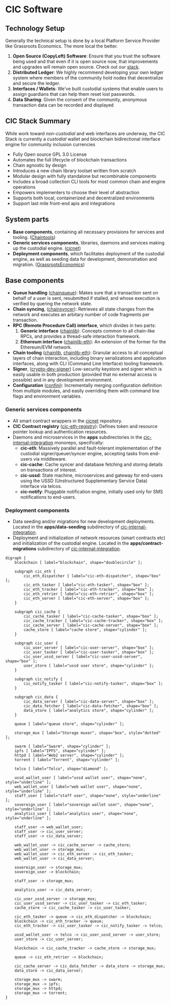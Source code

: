 # CIC Software

## Technology Setup

Generally the technical setup is done by a local Platform Service Provider like Grassroots Economics. The more local the better.

1. **Open Source (CopyLeft) Software**: Ensure that you trust the software being used and that even if it is open source now, that improvements and upgrades will remain open source. Check out our [stack](/software/).
1. **Distributed Ledger**: We highly recommend developing your own ledger system where members of the community hold nodes that decentralize and secure the ledger.
1. **Interfaces / Wallets**: We’ve built custodial systems that enable users to assign guardians that can help them reset lost passwords.
1. **Data Sharing**: Given the consent of the community, anonymous transaction data can be recorded and displayed


## CIC Stack Summary

While work toward *non-custodial* and web interfaces are underway, the CIC Stack is currently a *custodial* wallet and blockchain bidirectional interface engine for community inclusion currencies

- Fully Open source GPL 3.0 License
- Automates the full lifecycle of blockchain transactions
- Chain agnostic by design
- Introduces a new chain library toolset written from scratch
- Modular design with fully standalone but recombinable components
- Includes a broad collection CLI tools for most common chain and engine operations
- Empowers implementers to choose their level of abstraction
- Supports both local, containerized and decentralized environments
- Support last mile front-end apis and integrations

## System parts

- **Base components**, containing all necessary provisions for services and tooling. ([Chaintools](https://git.grassecon.net/chaintool))
- **Generic services components**, libraries, daemons and services making up the custodial engine. ([cicnet](https://git.grassecon.net/chaintool))
- **Deployment components**, which facilitates deployment of the custodial engine, as well as seeding data for development, demonstration and migration. ([GrassrootsEconomics](https://git.grassecon.net/grassrootseconomics)) 


## Base components

- **Queue handling** ([chainqueue](https://git.grassecon.net/chaintool/chainqueue)): Makes sure that a transaction sent on behalf of a user is sent, resubmitted if stalled, and whose execution is verified by quering the network state. 
- **Chain syncing**, ([chainsyncer](https://git.grassecon.net/chaintool/chainsyncer)): Retrieves all state changes from the network and executes an arbitary number of code fragments per transaction. 
- **RPC (Remote Procedure Call) interface**, which divides in two parts:
	1. **Generic interface** ([chainlib](https://git.grassecon.net/chaintool/chainlib)): Concepts common to all chain-like RPCs, and provides a thread-safe interaction framework.
	1. **Ethereum interface** ([chainlib-eth](https://git.grassecon.net/chaintool/chainlib-eth)): An extension of the former for the Ethereum/EVM network.
- **Chain tooling** ([chainlib](https://git.grassecon.net/chaintool/chainlib), [chainlib-eth](https://gitlab.com/chaintool/chainlib-eth)): Granular access to all conceptual layers of chain interaction, including binary serializations and application interfaces, along with CLI (Command Line Interface) tooling framework.
- **Signer**, ([crypto-dev-signer](https://git.grassecon.net/chaintool/crypto-dev-signer)) Low-security keystore and signer which is easily usable in both production (provided that no external access is possible) and in any development environment.
- **Configuration** ([confini](https://gitlab.com/nolash/python-confini)): Incrementally merging configuration definition from multiple modules, and easily overriding them with command line flags and environment variables.


### Generic services components

- All smart contract wrappers in the [cicnet](https://git.grassecon.net/cicnet) repository.
- **CIC Contract registry** ([cic-eth-registry](https://gitlab.com/grassrootseconomics/cic-eth-registry)): Defines token and resource pointer lookup and authentication resources.
- Daemons and microservices in the **apps** subdirectories in the [cic-internal-integration](https://gitlab.com/grassrootseconomics/cic-internal-integration) monorepo, specifically:
	* **cic-eth**: Massively parallel and fault-tolerant implementation of the custodial signer/queuer/syncer engine, accepting tasks from end-users via middleware.
	* **cic-cache**: Cache syncer and database fetching and storing details on transactions of interest.
	* **cic-ussd**: State machine, microservices and gateway for end-users using the USSD (Unstructured Supplementary Service Data) interface via telcos.
	* **cic-notify**: Pluggable notification engine, initially used only for SMS notifications to end-users.

### Deployment components

- Data seeding and/or migrations for new development deployments. Located in the **apps/data-seeding** subdirectory of [cic-internal-integration](https://gitlab.com/grassrootseconomics/cic-internal-integration).
- Deployment and initialization of network resources (smart contracts etc) and initialization of the custodial engine. Located in the **apps/contract-migrations** subdirectory of [cic-internal-integration](https://gitlab.com/grassrootseconomics/cic-internal-integration).


```graphviz dot stack.svg
digraph {
	blockchain [ label="blockchain", shape="doublecircle" ];

	subgraph cic_eth {
		cic_eth_dispatcher [ label="cic-eth-dispatcher", shape="box" ];
		cic_eth_tasker [ label="cic-eth-tasker", shape="box" ];
		cic_eth_tracker [ label="cic-eth-tracker", shape="box" ];
		cic_eth_retrier [ label="cic-eth-retrier", shape="box" ];
		cic_eth_server [ label="cic-eth-server", shape="box" ];
	}

	subgraph cic_cache {
		cic_cache_tasker [ label="cic-cache-tasker", shape="box" ];
		cic_cache_tracker [ label="cic-cache-tracker", shape="box" ];
		cic_cache_server [ label="cic-cache-server", shape="box" ];
		cache_store [ label="cache store", shape="cylinder" ];
	}

	subgraph cic_user {
		cic_user_server [ label="cic-user-server", shape="box" ];
		cic_user_tasker [ label="cic-user-tasker", shape="box" ];
		cic_user_ussd_server [ label="cic-user-ussd-server", shape="box" ];
		user_store [ label="ussd user store", shape="cylinder" ];
	}

	subgraph cic_notify {
		cic_notify_tasker [ label="cic-notify-tasker", shape="box" ];
	}

	subgraph cic_data {
		cic_data_server [ label="cic-data-server", shape="box" ];
		cic_data_fetcher [ label="cic-data-fetcher", shape="box" ];
		data_store [ label="analytics store", shape="cylinder" ];
	}

	queue [ label="queue store", shape="cylinder" ];

	storage_mux [ label="Storage muxer", shape="box", style="dotted" ];

	swarm [ label="Swarm", shape="cylinder" ];
	ipfs [ label="IPFS", shape="cylinder" ];
	httpd [ label="Web2 server", shape="cylinder" ];
	torrent [ label="Torrent", shape="cylinder" ];

	telco [ label="Telco", shape="diamond" ];

	ussd_wallet_user [ label="ussd wallet user", shape="none", style="underline" ];
	web_wallet_user [ label="web wallet user", shape="none", style="underline" ];
	staff_user [ label="staff user", shape="none", style="underline" ];
	sovereign_user [ label="sovereign wallet user", shape="none", style="underline" ];
	analytics_user [ label="analytics user", shape="none", style="underline" ];

	staff_user -> web_wallet_user;
	staff_user -> cic_user_server;
	staff_user -> cic_data_server;

	web_wallet_user -> cic_cache_server -> cache_store;
	web_wallet_user -> storage_mux;
	web_wallet_user -> cic_eth_server -> cic_eth_tasker;
	web_wallet_user -> cic_data_server;

	sovereign_user -> storage_mux;
	sovereign_user -> blockchain;

	staff_user -> storage_mux;

	analytics_user -> cic_data_server;

	cic_user_ussd_server -> storage_mux;
	cic_user_ussd_server -> cic_user_tasker -> cic_eth_tasker;
	cache_store -> cic_cache_tasker -> cic_user_tasker;

	cic_eth_tasker -> queue -> cic_eth_dispatcher -> blockchain;
	blockchain -> cic_eth_tracker -> queue;
	cic_eth_tracker -> cic_user_tasker -> cic_notify_tasker -> telco;

	ussd_wallet_user -> telco -> cic_user_ussd_server -> user_store;
	user_store -> cic_user_server;

	blockchain -> cic_cache_tracker -> cache_store -> storage_mux;

	queue -> cic_eth_retrier -> blockchain;

	cic_cache_server -> cic_data_fetcher -> data_store -> storage_mux;
	data_store -> cic_data_server;

	storage_mux -> swarm;
	storage_mux -> ipfs;
	storage_mux -> httpd;
	storage_mux -> torrent;
}
```
